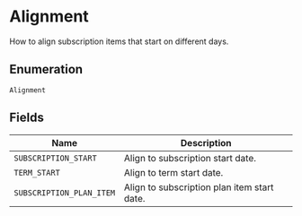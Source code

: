 # Alignment

How to align subscription items that start on different days.

## Enumeration

`Alignment`

## Fields

| Name | Description |
|  --- | --- |
| `SUBSCRIPTION_START` | Align to subscription start date. |
| `TERM_START` | Align to term start date. |
| `SUBSCRIPTION_PLAN_ITEM` | Align to subscription plan item start date. |

